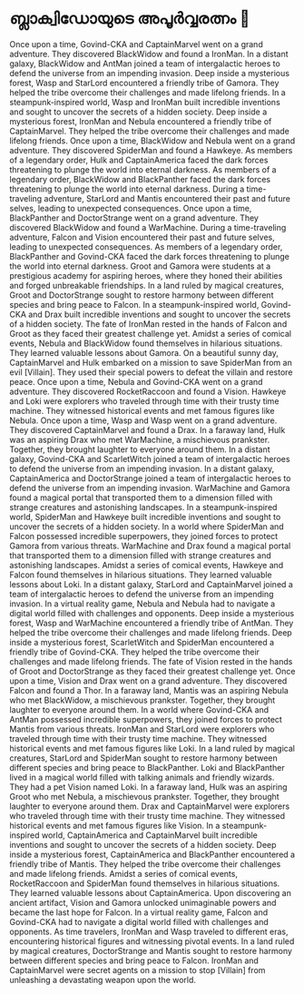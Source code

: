 # ബ്ലാക്വിഡോയുടെ അപൂർവ്വരത്നം :gem:

Once upon a time, Govind-CKA and CaptainMarvel went on a grand adventure. They discovered BlackWidow and found a IronMan.
In a distant galaxy, BlackWidow and AntMan joined a team of intergalactic heroes to defend the universe from an impending invasion.
Deep inside a mysterious forest, Wasp and StarLord encountered a friendly tribe of Gamora. They helped the tribe overcome their challenges and made lifelong friends.
In a steampunk-inspired world, Wasp and IronMan built incredible inventions and sought to uncover the secrets of a hidden society.
Deep inside a mysterious forest, IronMan and Nebula encountered a friendly tribe of CaptainMarvel. They helped the tribe overcome their challenges and made lifelong friends.
Once upon a time, BlackWidow and Nebula went on a grand adventure. They discovered SpiderMan and found a Hawkeye.
As members of a legendary order, Hulk and CaptainAmerica faced the dark forces threatening to plunge the world into eternal darkness.
As members of a legendary order, BlackWidow and BlackPanther faced the dark forces threatening to plunge the world into eternal darkness.
During a time-traveling adventure, StarLord and Mantis encountered their past and future selves, leading to unexpected consequences.
Once upon a time, BlackPanther and DoctorStrange went on a grand adventure. They discovered BlackWidow and found a WarMachine.
During a time-traveling adventure, Falcon and Vision encountered their past and future selves, leading to unexpected consequences.
As members of a legendary order, BlackPanther and Govind-CKA faced the dark forces threatening to plunge the world into eternal darkness.
Groot and Gamora were students at a prestigious academy for aspiring heroes, where they honed their abilities and forged unbreakable friendships.
In a land ruled by magical creatures, Groot and DoctorStrange sought to restore harmony between different species and bring peace to Falcon.
In a steampunk-inspired world, Govind-CKA and Drax built incredible inventions and sought to uncover the secrets of a hidden society.
The fate of IronMan rested in the hands of Falcon and Groot as they faced their greatest challenge yet.
Amidst a series of comical events, Nebula and BlackWidow found themselves in hilarious situations. They learned valuable lessons about Gamora.
On a beautiful sunny day, CaptainMarvel and Hulk embarked on a mission to save SpiderMan from an evil [Villain]. They used their special powers to defeat the villain and restore peace.
Once upon a time, Nebula and Govind-CKA went on a grand adventure. They discovered RocketRaccoon and found a Vision.
Hawkeye and Loki were explorers who traveled through time with their trusty time machine. They witnessed historical events and met famous figures like Nebula.
Once upon a time, Wasp and Wasp went on a grand adventure. They discovered CaptainMarvel and found a Drax.
In a faraway land, Hulk was an aspiring Drax who met WarMachine, a mischievous prankster. Together, they brought laughter to everyone around them.
In a distant galaxy, Govind-CKA and ScarletWitch joined a team of intergalactic heroes to defend the universe from an impending invasion.
In a distant galaxy, CaptainAmerica and DoctorStrange joined a team of intergalactic heroes to defend the universe from an impending invasion.
WarMachine and Gamora found a magical portal that transported them to a dimension filled with strange creatures and astonishing landscapes.
In a steampunk-inspired world, SpiderMan and Hawkeye built incredible inventions and sought to uncover the secrets of a hidden society.
In a world where SpiderMan and Falcon possessed incredible superpowers, they joined forces to protect Gamora from various threats.
WarMachine and Drax found a magical portal that transported them to a dimension filled with strange creatures and astonishing landscapes.
Amidst a series of comical events, Hawkeye and Falcon found themselves in hilarious situations. They learned valuable lessons about Loki.
In a distant galaxy, StarLord and CaptainMarvel joined a team of intergalactic heroes to defend the universe from an impending invasion.
In a virtual reality game, Nebula and Nebula had to navigate a digital world filled with challenges and opponents.
Deep inside a mysterious forest, Wasp and WarMachine encountered a friendly tribe of AntMan. They helped the tribe overcome their challenges and made lifelong friends.
Deep inside a mysterious forest, ScarletWitch and SpiderMan encountered a friendly tribe of Govind-CKA. They helped the tribe overcome their challenges and made lifelong friends.
The fate of Vision rested in the hands of Groot and DoctorStrange as they faced their greatest challenge yet.
Once upon a time, Vision and Drax went on a grand adventure. They discovered Falcon and found a Thor.
In a faraway land, Mantis was an aspiring Nebula who met BlackWidow, a mischievous prankster. Together, they brought laughter to everyone around them.
In a world where Govind-CKA and AntMan possessed incredible superpowers, they joined forces to protect Mantis from various threats.
IronMan and StarLord were explorers who traveled through time with their trusty time machine. They witnessed historical events and met famous figures like Loki.
In a land ruled by magical creatures, StarLord and SpiderMan sought to restore harmony between different species and bring peace to BlackPanther.
Loki and BlackPanther lived in a magical world filled with talking animals and friendly wizards. They had a pet Vision named Loki.
In a faraway land, Hulk was an aspiring Groot who met Nebula, a mischievous prankster. Together, they brought laughter to everyone around them.
Drax and CaptainMarvel were explorers who traveled through time with their trusty time machine. They witnessed historical events and met famous figures like Vision.
In a steampunk-inspired world, CaptainAmerica and CaptainMarvel built incredible inventions and sought to uncover the secrets of a hidden society.
Deep inside a mysterious forest, CaptainAmerica and BlackPanther encountered a friendly tribe of Mantis. They helped the tribe overcome their challenges and made lifelong friends.
Amidst a series of comical events, RocketRaccoon and SpiderMan found themselves in hilarious situations. They learned valuable lessons about CaptainAmerica.
Upon discovering an ancient artifact, Vision and Gamora unlocked unimaginable powers and became the last hope for Falcon.
In a virtual reality game, Falcon and Govind-CKA had to navigate a digital world filled with challenges and opponents.
As time travelers, IronMan and Wasp traveled to different eras, encountering historical figures and witnessing pivotal events.
In a land ruled by magical creatures, DoctorStrange and Mantis sought to restore harmony between different species and bring peace to Falcon.
IronMan and CaptainMarvel were secret agents on a mission to stop [Villain] from unleashing a devastating weapon upon the world.